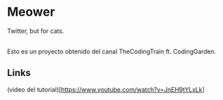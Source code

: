 # Meower
Twitter, but for cats.<br/><br/>

Esto es un proyecto obtenido del canal TheCodingTrain ft. CodingGarden.<br/>

## Links
(video del tutorial)[https://www.youtube.com/watch?v=JnEH9tYLxLk]
